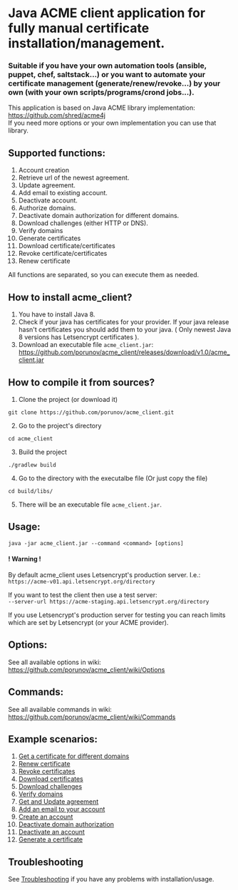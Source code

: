 # Java ACME client application for fully manual certificate installation/management.
### Suitable if you have your own automation tools (ansible, puppet, chef, saltstack...) or you want to automate your certificate management (generate/renew/revoke...) by your own (with your own scripts/programs/crond jobs...).

This application is based on Java ACME library implementation:<br>
https://github.com/shred/acme4j<br>
If you need more options or your own implementation you can use that library.

## Supported functions:
1. Account creation  
2. Retrieve url of the newest agreement.  
3. Update agreement.  
4. Add email to existing account.  
5. Deactivate account.  
6. Authorize domains.  
7. Deactivate domain authorization for different domains.  
8. Download challenges (either HTTP or DNS).  
9. Verify domains  
10. Generate certificates  
11. Download certificate/certificates  
12. Revoke certificate/certificates  
13. Renew certificate  

All functions are separated, so you can execute them as needed.

## How to install acme_client?
1. You have to install Java 8.
2. Check if your java has certificates for your provider. If your java release hasn't certificates you should add them to your java. ( Only newest Java 8 versions has Letsencrypt certificates ).
3. Download an executable file `acme_client.jar`: https://github.com/porunov/acme_client/releases/download/v1.0/acme_client.jar

## How to compile it from sources?
1. Clone the project (or download it) 
  
  ```
  git clone https://github.com/porunov/acme_client.git
  ```
  
2. Go to the project's directory

  ```
  cd acme_client
  ```

3. Build the project

  ```
  ./gradlew build
  ```

4. Go to the directory with the executalbe file (Or just copy the file) 

  ```
  cd build/libs/
  ```

5. There will be an executable file `acme_client.jar`.

## Usage: 

```
java -jar acme_client.jar --command <command> [options]
```

#### ! Warning !
By default acme_client uses Letsencrypt's production server. I.e.:<br>
`https://acme-v01.api.letsencrypt.org/directory`

If you want to test the client then use a test server:<br>
`--server-url https://acme-staging.api.letsencrypt.org/directory`

If you use Letsencrypt's production server for testing you can reach limits which are set by Letsencrypt (or your ACME provider).

## Options:
See all available options in wiki: https://github.com/porunov/acme_client/wiki/Options

## Commands:
See all available commands in wiki: https://github.com/porunov/acme_client/wiki/Commands

## Example scenarios:
1. [Get a certificate for different domains](https://github.com/porunov/acme_client/wiki/Scenario-1:-Get-a-certificate-for-different-domains)<br>
2. [Renew certificate](https://github.com/porunov/acme_client/wiki/Scenario-2:-Renew-certificate)<br> 
3. [Revoke certificates](https://github.com/porunov/acme_client/wiki/Scenario-3:-Revoke-certificates)<br>
4. [Download certificates](https://github.com/porunov/acme_client/wiki/Scenario-4:-Download-certificates)<br>
5. [Download challenges](https://github.com/porunov/acme_client/wiki/Scenario-5:--Download-challenges)<br>
6. [Verify domains](https://github.com/porunov/acme_client/wiki/Scenario-6:-Verify-domains)<br>
7. [Get and Update agreement](https://github.com/porunov/acme_client/wiki/Scenario-7:-Get-and-Update-agreement)<br>
8. [Add an email to your account](https://github.com/porunov/acme_client/wiki/Scenario-8:-Add-an-email-to-your-account)<br>
9. [Create an account](https://github.com/porunov/acme_client/wiki/Scenario-9:-Create-an-account)<br>
10. [Deactivate domain authorization](https://github.com/porunov/acme_client/wiki/Scenario-10:-Deactivate-domain-authorization)<br>
11. [Deactivate an account](https://github.com/porunov/acme_client/wiki/Scenario-11:-Deactivate-an-account)<br>
12. [Generate a certificate](https://github.com/porunov/acme_client/wiki/Scenario-12:-Generate-a-certificate)<br>

## Troubleshooting
See [Troubleshooting](https://github.com/porunov/acme_client/wiki/Troubleshooting) if you have any problems with installation/usage.
